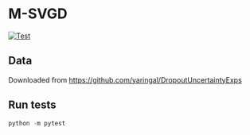 # M-SVGD

[![Test](https://github.com/harrisonzhu508/M-SVGD/actions/workflows/tests.yml/badge.svg)](https://github.com/harrisonzhu508/M-SVGD/actions/workflows/tests.yml)

## Data
Downloaded from https://github.com/yaringal/DropoutUncertaintyExps


## Run tests

```python
python -m pytest
```
